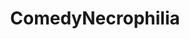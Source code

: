 ---
title: ComedyNecrophilia
crosslinks:
- ComedyCemetery
- comedynecromancy
- DeepFriedMemes
- youtubefactsbot
- u_imguralbumbot
- surrealmemes
- bonehurtingjuice
- nukedmemes
- MassdropBot
- tmsbmeta
- 4PanelCringe
- comics
- ExpandDong
- livven
- oldpeoplefacebook
- ledootgeneration
- terriblefacebookmemes
- 22PanelCringe
- Badfaketexts
- justneckbeardthings
---